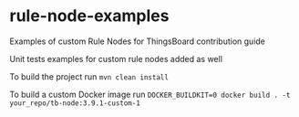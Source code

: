 # rule-node-examples
Examples of custom Rule Nodes for ThingsBoard contribution guide

Unit tests examples for custom rule nodes added as well

To build the project run `mvn clean install`

To build a custom Docker image run `DOCKER_BUILDKIT=0 docker build . -t your_repo/tb-node:3.9.1-custom-1`
